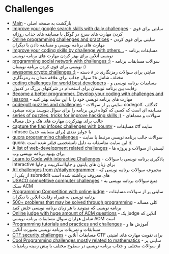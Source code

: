 # Challenges 


- [Main](./README.md) - بازگشت به صفحه اصلی 
- [Improve your google search skills with daily challenges](http://www.agoogleaday.com) - سایتی برای قوی کردن مهارت های سرچ در گوگل با مسابقه های جذاب روزانه
- [Online programming challenges and practices](https://www.hackerrank.com) - سایتی برای قوی کردن مهارت های برنامه نویسی و مسابقه دادن با دیگران
- [Improve your coding skills by challenge with others...](http://codefights.com) - مسابقات برنامه نویسی آنلاین برای بهتر کردن مهارت های برنامه نویسی
- [programming social network with challenges :)](http://codelinkster.com) - سوالات مسابقات برنامه نویسی برای قوی کردن برنامه نویسان :)
- [awesome crypto challenges :)](http://cryptopals.com) - سایتی برای سوالات رمزنگاری در ۸ دسته مختلف شامل ۴۸ سوال جذاب برای علاقه مندان به رمزنگاری
- [coding challenges for world best developers](http://codeeval.com) - مسابقات برنامه نویسی و رقابت بین برنامه نویسان برای استخدام در شرکتهای بزرگ در کدیول
- [Become a better programmer. Develop your coding with challenges and lessons](http://codility.com/programmers) - مهارت های برنامه نویسی خود را با این سایت بهتر کنید
- [codegolf puzzles and challenges](http://jagc.org) - سایتی پر از سوالات codegolf. کدگلف مسابقه ای است که کسی که کوتاه ترین برنامه را برای سوال بنویسد برنده میشود
- [series of puzzles, tricks for improve hacking skills :)](http://hacker.org/challenge) - سوالات و معماهای جالب برای بهترکردن مهارت های هک و حل مساله
- [capture the flag infosec challenges with bounty](http://ctf.infosecinstitute.com) - مسابقات ctf سایت infosec با جوایز نقدی (برای مسابقه جدید)
- [quora programming challenges](http://quora.com/challenges) - سوالات جالب برنامه نویسی مرتبط با سایت quora. این سایت متاسفانه به دلیل نامشخصی فیلتر شده است :(
- [A list of web-development related challenges](http://github.com/jlem/WebDevChallenge) - لیستی از سوالات و پروژه ها برای بهبود برنامه نویسی وب
- [Learn to Code with interactive Challenges](http://edabit.com) - یادگیری برنامه نویسی با سوالات interactive برای زبان های پایتون و جاوااسکریپت و جاوا
- [All challenges from /r/dailyprogrammer](http://github.com/TinkerFu/r-dailyprogrammer) - مجموعه سوالات برنامه نویسی که از یکی از subreddit های معروف برداشته شده است
- [USACO competitive computer challenges](http://train.usaco.org/usacogate) - منبع سوالات برنامه نویسی به سبک ACM
- [Programming Competition with online judge](http://codechef.com/problems/easy) - سایتی پر از سوالات مسابقات برنامه نویسی به همراه رقابت آنلاین با دیگران
- [500+ problems that may be solved through programming](http://rosettacode.org/wiki/Category:Programming_Tasks) - کلی مساله برنامه نویسی که میتونید با هر زبان برنامه نویسی حلش کنید
- [Online judge with huge amount of ACM questions](http://acm.timus.ru) - یک judge آنلاین که شامل هزاران سوال مسابقات برنامه نویسی ACM است
- [Programming tutorials and practices and challenges](http://hackerearth.com) - آموزش ها و مسابقات و تمرینات برنامه نویسی بصورت آنلاین
- [CTF security challenges](https://ctfs.me) - مسابقات آنلاین CTF برای تقویت مهارت های امنیتی
- [Cool Programming challenges mostly related to mathematics](http://projecteuler.net) - سایتی پر از سوالات مختلف و جذاب برنامه نویسی در سطوح مختلف با پیش زمینه ریاضیات
